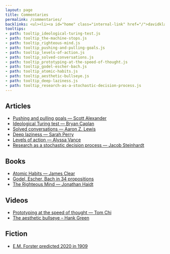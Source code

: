 ```yaml
---
layout: page
title: Commentaries
permalink: /commentaries/
backlinks: <ul><li><a id="home" class="internal-link" href="/">davidklaing.com</a></li></ul>
tooltips: 
- path: tooltip_ideological-turing-test.js
- path: tooltip_the-machine-stops.js
- path: tooltip_righteous-mind.js
- path: tooltip_pushing-and-pulling-goals.js
- path: tooltip_levels-of-action.js
- path: tooltip_solved-conversations.js
- path: tooltip_prototyping-at-the-speed-of-thought.js
- path: tooltip_godel-escher-bach.js
- path: tooltip_atomic-habits.js
- path: tooltip_aesthetic-bullseye.js
- path: tooltip_deep-laziness.js
- path: tooltip_research-as-a-stochastic-decision-process.js
---
```


## Articles

* <a id="pushing-and-pulling-goals" class="internal-link" href="/pushing-and-pulling-goals/">Pushing and pulling goals — Scott Alexander</a>
* <a id="ideological-turing-test" class="internal-link" href="/ideological-turing-test/">Ideological Turing test — Bryan Caplan</a>
* <a id="solved-conversations" class="internal-link" href="/solved-conversations/">Solved conversations — Aaron Z. Lewis</a>
* <a id="deep-laziness" class="internal-link" href="/deep-laziness/">Deep laziness — Sarah Perry</a>
* <a id="levels-of-action" class="internal-link" href="/levels-of-action/">Levels of action — Alyssa Vance</a>
* <a id="research-as-a-stochastic-decision-process" class="internal-link" href="/research-as-a-stochastic-decision-process/">Research as a stochastic decision process — Jacob Steinhardt</a>

## Books

* <a id="atomic-habits" class="internal-link" href="/atomic-habits/">Atomic Habits — James Clear</a>
* <a id="godel-escher-bach" class="internal-link" href="/godel-escher-bach/">Godel, Escher, Bach in 34 propositions</a>
* <a id="righteous-mind" class="internal-link" href="/righteous-mind/">The Righteous Mind — Jonathan Haidt</a>

## Videos

* <a id="prototyping-at-the-speed-of-thought" class="internal-link" href="/prototyping-at-the-speed-of-thought/">Prototyping at the speed of thought — Tom Chi</a>
* <a id="aesthetic-bullseye" class="internal-link" href="/aesthetic-bullseye/">The aesthetic bullseye – Hank Green</a>

## Fiction

* <a id="the-machine-stops" class="internal-link" href="/the-machine-stops/">E.M. Forster predicted 2020 in 1909</a>